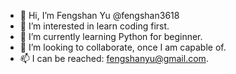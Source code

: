 - 👋 Hi, I’m Fengshan Yu @fengshan3618
- 👀 I’m interested in learn coding first.
- 🌱 I’m currently learning Python for beginner.
- 💞️ I’m looking to collaborate, once I am capable of.
- 📫 I can be reached: fengshanyu@gmail.com.

<!---
fengshan3618/fengshan3618 is a ✨ special ✨ repository because its `README.md` (this file) appears on your GitHub profile.

